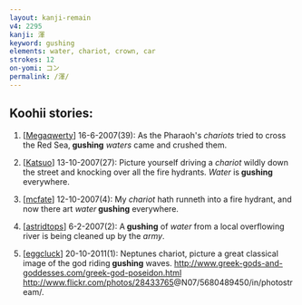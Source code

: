 ```yaml
---
layout: kanji-remain
v4: 2295
kanji: 渾
keyword: gushing
elements: water, chariot, crown, car
strokes: 12
on-yomi: コン
permalink: /渾/
---
```


## Koohii stories: 

1) [<a href="http://kanji.koohii.com/profile/Megaqwerty">Megaqwerty</a>] 16-6-2007(39): As the Pharaoh&#039;s <em>chariots</em> tried to cross the Red Sea,<strong> gushing</strong> <em>waters</em> came and crushed them.

2) [<a href="http://kanji.koohii.com/profile/Katsuo">Katsuo</a>] 13-10-2007(27): Picture yourself driving a <em>chariot</em> wildly down the street and knocking over all the fire hydrants. <em>Water</em> is<strong> gushing</strong> everywhere.

3) [<a href="http://kanji.koohii.com/profile/mcfate">mcfate</a>] 12-10-2007(4): My <em>chariot</em> hath runneth into a fire hydrant, and now there art <em>water</em><strong> gushing</strong> everywhere.

4) [<a href="http://kanji.koohii.com/profile/astridtops">astridtops</a>] 6-2-2007(2): A<strong> gushing</strong> of <em>water</em> from a local overflowing river is being cleaned up by the <em>army</em>.

5) [<a href="http://kanji.koohii.com/profile/eggcluck">eggcluck</a>] 20-10-2011(1): Neptunes chariot, picture a great classical image of the god riding<strong> gushing</strong> waves. <a href="http://www.greek-gods-and-goddesses.com/greek-god-poseidon.html">http://www.greek-gods-and-goddesses.com/greek-god-poseidon.html</a> <a href="http://www.flickr.com/photos/28433765">http://www.flickr.com/photos/28433765</a>@N07/5680489450/in/photostream/.

